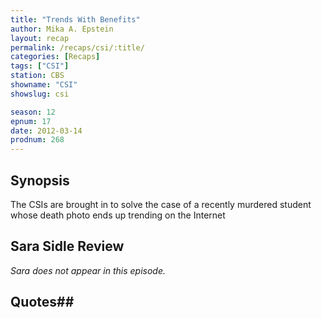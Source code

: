 ```yaml
---
title: "Trends With Benefits"
author: Mika A. Epstein
layout: recap
permalink: /recaps/csi/:title/
categories: [Recaps]
tags: ["CSI"]
station: CBS
showname: "CSI"
showslug: csi

season: 12  
epnum: 17  
date: 2012-03-14
prodnum: 268  
---
```


## Synopsis

The CSIs are brought in to solve the case of a recently murdered student whose death photo ends up trending on the Internet

## Sara Sidle Review

_Sara does not appear in this episode._

## Quotes## 

